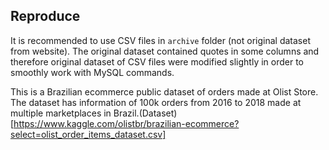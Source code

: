
## Reproduce 
It is recommended to use CSV files in `archive` folder (not original dataset from website). The original dataset contained quotes in some columns and therefore original dataset of CSV files were modified slightly in order to smoothly work with MySQL commands.

This is a Brazilian ecommerce public dataset of orders made at Olist Store. The dataset has information of 100k orders from 2016 to 2018 made at multiple marketplaces in Brazil.(Dataset)[https://www.kaggle.com/olistbr/brazilian-ecommerce?select=olist_order_items_dataset.csv]
